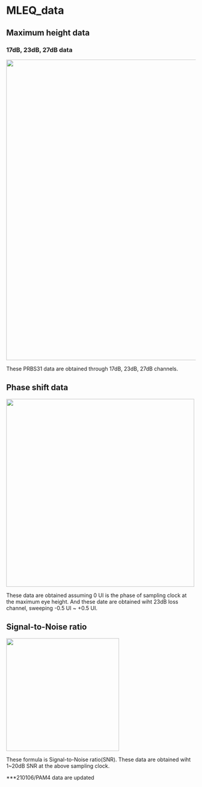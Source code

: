 # MLEQ_data
## Maximum height data
### 17dB, 23dB, 27dB data
<img width="800" src="https://user-images.githubusercontent.com/34026273/104258262-7f3c9f00-54c2-11eb-932d-184d65dfdc14.png">

These PRBS31 data are obtained through 17dB, 23dB, 27dB channels.
  
## Phase shift data
<img width="500" src="https://user-images.githubusercontent.com/34026273/104262448-f4ac6d80-54ca-11eb-8dbd-3560c71acaf6.png">

These data are obtained assuming 0 UI is the phase of sampling clock at the maximum eye height.
And these date are obtained wiht 23dB loss channel, sweeping -0.5 UI ~ +0.5 UI.
 
 ## Signal-to-Noise ratio
 <img width="300" src="https://user-images.githubusercontent.com/34026273/104266536-29bcbe00-54d3-11eb-9baa-baa0c2800bbc.png">
 
These formula is Signal-to-Noise ratio(SNR).
These data are obtained wiht 1~20dB SNR at the above sampling clock.


***210106/PAM4 data are updated
